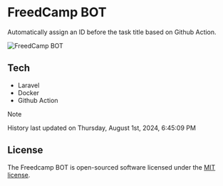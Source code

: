 # FreedCamp BOT

Automatically assign an ID before the task title based on Github Action.

![FreedCamp BOT](https://repository-images.githubusercontent.com/737932867/7d34798b-2680-471c-b089-a78a718d3d6a)

## Tech

- Laravel
- Docker
- Github Action

> [!NOTE]  
> History last updated on Thursday, August 1st, 2024, 6:45:09 PM

## License

The Freedcamp BOT is open-sourced software licensed under the [MIT license](https://opensource.org/licenses/MIT).
